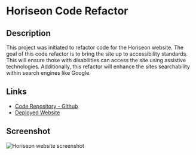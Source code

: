 # Horiseon Code Refactor

## Description
This project was initiated to refactor code for the Horiseon website. The goal of this code refactor is to bring the site up to accessibility standards. This will ensure those with disabilities can access the site using assistive technologies. Additionally, this refactor will enhance the sites searchability within search engines like Google.

## Links

* [Code Repository - Github](https://github.com/davisj33ry/horiseon-code-refactor)
* [Deployed Website](https://davisj33ry.github.io/horiseon-code-refactor/)

## Screenshot

![Horiseon website screenshot](./assets/images/horiseon-screenshot.jpg)